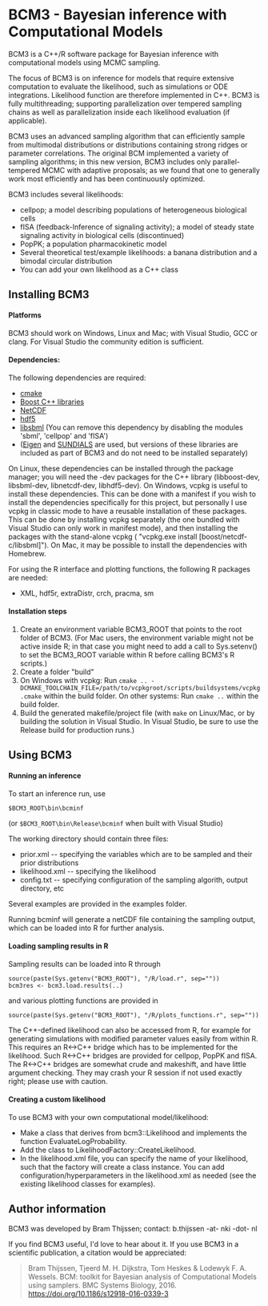# BCM3 - Bayesian inference with Computational Models
BCM3 is a C++/R software package for Bayesian inference with computational models using MCMC sampling.

The focus of BCM3 is on inference for models that require extensive computation to evaluate the likelihood, such as simulations or ODE integrations. Likelihood function are therefore implemented in C++. BCM3 is fully multithreading; supporting parallelization over tempered sampling chains as well as parallelization inside each likelihood evaluation (if applicable).

BCM3 uses an advanced sampling algorithm that can efficiently sample from multimodal distributions or distributions containing strong ridges or parameter correlations. The original BCM implemented a variety of sampling algorithms; in this new version, BCM3 includes only parallel-tempered MCMC with adaptive proposals; as we found that one to generally work most efficiently and has been continuously optimized.

BCM3 includes several likelihoods:
- cellpop; a model describing populations of heterogeneous biological cells
- fISA (feedback-Inference of signaling activity); a model of steady state signaling activity in biological cells (discontinued)
- PopPK; a population pharmacokinetic model
- Several theoretical test/example likelihoods: a banana distribution and a bimodal circular distribution
- You can add your own likelihood as a C++ class

## Installing BCM3

#### Platforms
BCM3 should work on Windows, Linux and Mac; with Visual Studio, GCC or clang. For Visual Studio the community edition is sufficient.

#### Dependencies:
The following dependencies are required:
- [cmake](https://cmake.org/)
- [Boost C++ libraries](https://www.boost.org/)
- [NetCDF](https://www.unidata.ucar.edu/software/netcdf/)
- [hdf5](https://www.hdfgroup.org/solutions/hdf5/)
- [libsbml](https://synonym.caltech.edu/software/libsbml/) (You can remove this dependency by disabling the modules 'sbml', 'cellpop' and 'fISA')
- ([Eigen](https://eigen.tuxfamily.org/index.php?title=Main_Page) and [SUNDIALS](https://computing.llnl.gov/projects/sundials) are used, but versions of these libraries are included as part of BCM3 and do not need to be installed separately)

On Linux, these dependencies can be installed through the package manager; you will need the -dev packages for the C++ library (libboost-dev, libsbml-dev, libnetcdf-dev, libhdf5-dev).
On Windows, vcpkg is useful to install these dependencies. This can be done with a manifest if you wish to install the dependencies specifically for this project, but personally I use vcpkg in classic mode to have a reusable installation of these packages. This can be done by installing vcpkg separately (the one bundled with Visual Studio can only work in manifest mode), and then installing the packages with the stand-alone vcpkg ( "vcpkg.exe install [boost/netcdf-c/libsbml]").
On Mac, it may be possible to install the dependencies with Homebrew.

For using the R interface and plotting functions, the following R packages are needed:
- XML, hdf5r, extraDistr, crch, pracma, sm

#### Installation steps
1) Create an environment variable BCM3_ROOT that points to the root folder of BCM3. (For Mac users, the environment variable might not be active inside R; in that case you might need to add a call to Sys.setenv() to set the BCM3_ROOT variable within R before calling BCM3's R scripts.)
2) Create a folder "build"
3) On Windows with vcpkg: Run `cmake .. -DCMAKE_TOOLCHAIN_FILE=/path/to/vcpkgroot/scripts/buildsystems/vcpkg.cmake` within the build folder.
   On other systems: Run `cmake ..` within the build folder.
4) Build the generated makefile/project file (with `make` on Linux/Mac, or by building the solution in Visual Studio. In Visual Studio, be sure to use the Release build for production runs.)

## Using BCM3

#### Running an inference
To start an inference run, use 
```
$BCM3_ROOT\bin\bcminf
```
(or `$BCM3_ROOT\bin\Release\bcminf` when built with Visual Studio)

The working directory should contain three files:
- prior.xml -- specifying the variables which are to be sampled and their prior distributions
- likelihood.xml -- specifying the likelihood
- config.txt -- specifying configuration of the sampling algorith, output directory, etc

Several examples are provided in the examples folder.

Running bcminf will generate a netCDF file containing the sampling output, which can be loaded into R for further analysis.

#### Loading sampling results in R
Sampling results can be loaded into R through

```
source(paste(Sys.getenv("BCM3_ROOT"), "/R/load.r", sep=""))
bcm3res <- bcm3.load.results(..)
```

and various plotting functions are provided in 
```
source(paste(Sys.getenv("BCM3_ROOT"), "/R/plots_functions.r", sep=""))
```

The C++-defined likelihood can also be accessed from R, for example for generating simulations with modified parameter values easily from within R. This requires an R<->C++ bridge which has to be implemented for the likelihood. Such R<->C++ bridges are provided for cellpop, PopPK and fISA. The R<->C++ bridges are somewhat crude and makeshift, and have little argument checking. They may crash your R session if not used exactly right; please use with caution.

#### Creating a custom likelihood
To use BCM3 with your own computational model/likelihood:
- Make a class that derives from bcm3::Likelihood and implements the function EvaluateLogProbability.
- Add the class to LikelihoodFactory::CreateLikelihood.
- In the likelihood.xml file, you can specify the name of your likelihood, such that the factory will create a class instance. You can add configuration/hyperparameters in the likelihood.xml as needed (see the existing likelihood classes for examples).

## Author information
BCM3 was developed by Bram Thijssen; contact: b.thijssen -at- nki -dot- nl

If you find BCM3 useful, I'd love to hear about it. If you use BCM3 in a scientific publication, a citation would be appreciated:
> Bram Thijssen, Tjeerd M. H. Dijkstra, Tom Heskes & Lodewyk F. A. Wessels. BCM: toolkit for Bayesian analysis of Computational Models using samplers. BMC Systems Biology, 2016. https://doi.org/10.1186/s12918-016-0339-3

